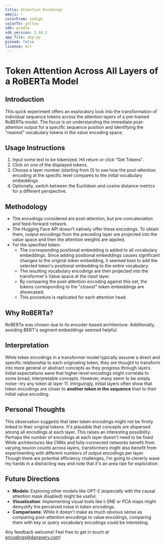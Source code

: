 ```yaml
---
title: Attention Encodings
emoji: ⚡
colorFrom: indigo
colorTo: yellow
sdk: gradio
sdk_version: 3.50.2
app_file: app.py
pinned: false
license: mit
---
```


# Token Attention Across All Layers of a RoBERTa Model

## Introduction

This quick experiment offers an exploratory look into the transformation of individual sequence tokens across the attention layers of a pre-trained RoBERTa model. The focus is on understanding the immediate post-attention output for a specific sequence position and identifying the "nearest" vocabulary tokens in the value encoding space.

## Usage Instructions

1. Input some text to be tokenized. Hit return or click "Get Tokens".
2. Click on one of the displayed tokens.
3. Choose a layer number (starting from 0) to see how the post-attention encoding at the specific level compares to the initial vocabulary embeddings.
4. Optionally, switch between the Euclidean and cosine distance metrics for a different perspective.

## Methodology

- The encodings considered are post-attention, but pre-concatenation and feed-forward network.
- The Hugging Face API doesn’t natively offer these encodings. To obtain them, output encodings from the preceding layer are projected into the value space and then the attention weights are applied.
- For the specified token:
    * The corresponding positional embedding is added to all vocabulary embeddings. Since adding positional embeddings causes significant changes to the original token embedding, it seemed best to add the selected token's positional embedding to the entire vocabulary.
    * The resulting vocabulary encodings are then projected into the transformer's Value space at the input layer.
    * By comparing the post-attention encoding against this set, the tokens corresponding to the "closest" token embeddings are showcased.
    * This procedure is replicated for each attention head.

## Why RoBERTa?

RoBERTa was chosen due to its encoder-based architecture. Additionally, avoiding BERT's segment embeddings seemed helpful.

## Interpretation

While token encodings in a transformer model typically assume a direct and specific relationship to each originating token, they are thought to transform into more general or abstract concepts as they progress through layers. Initial expectations were that higher-level encodings might correlate to some broad, interpretable concepts. However, many seem to be simply noise--try any token at layer 11. Intriguingly, initial layers often show that token encodings are closer to **another token in the sequence** than to their initial value encoding.

## Personal Thoughts

This observation suggests that later token encodings might not be firmly linked to their original tokens. It's plausible that concepts are dispersed among all encodings at each layer. This raises an interesting possibility: Perhaps the number of encodings at each layer doesn't need to be fixed. While architectures like CNNs and fully-connected networks benefit from varying neuron counts across layers, transformers might also benefit from experimenting with different numbers of output encodings per layer. Though there are potential efficiency challenges, I'm going to cleverly wave my hands in a distracting way and note that it's an area ripe for exploration.

## Future Directions

- **Models**: Exploring other models like GPT-2 (especially with the causal attention mask disabled) might be useful.
- **Visualization**: Implementing visual tools like t-SNE or PCA maps might demystify the perceived noise in token encodings.
- **Comparisons**: While it doesn't make as much obvious sense as comparing post-attention encodings to value encodings, comparing them with key or query vocabulary encodings could be interesting.

Any feedback welcome! Feel free to get in touch at [encodings@danavery.com](mailto:encodings@danavery.com)!